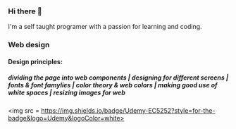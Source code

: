 ### Hi there 👋

<!--
**SharpAdder/SharpAdder** is a ✨ _special_ ✨ repository because its `README.md` (this file) appears on your GitHub profile.

Here are some ideas to get you started:

- 🔭 I’m currently working on ...
- 🌱 I’m currently learning ...
- 👯 I’m looking to collaborate on ...
- 🤔 I’m looking for help with ...
- 💬 Ask me about ...
- 📫 How to reach me: ...
- 😄 Pronouns: ...
- ⚡ Fun fact: ...
-->

<p>I'm a self taught programer with a passion for learning and coding.</p>

<i class="fas fa-edit"></i>
                <h3>Web design</h3>
                <h4>Design principles:</h4> 
                <h5 class="design-principles">dividing the page into web components | designing for different screens | fonts & font famylies | color theory & web colors | making good use of white spaces | resizing images for web</h5>
                
<!--               [![Udemy](https://img.shields.io/badge/Udemy-EC5252?style=for-the-badge&logo=Udemy&logoColor=white.svg)](https://shields.io/) -->
          
              
<!--              
 [![Generic badge](https://img.shields.io/badge/<SUBJECT>-<STATUS>-<COLOR>.svg)](https://shields.io/)
    https://img.shields.io/badge/Udemy-EC5252?style=for-the-badge&logo=Udemy&logoColor=white
 
-->

<img src = https://img.shields.io/badge/Udemy-EC5252?style=for-the-badge&logo=Udemy&logoColor=white>

